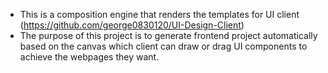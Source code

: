 - This is a composition engine that renders the templates for UI client (https://github.com/george0830120/UI-Design-Client)
- The purpose of this project is to generate frontend project automatically based on the canvas which client can draw or drag UI components to achieve the webpages they want.
